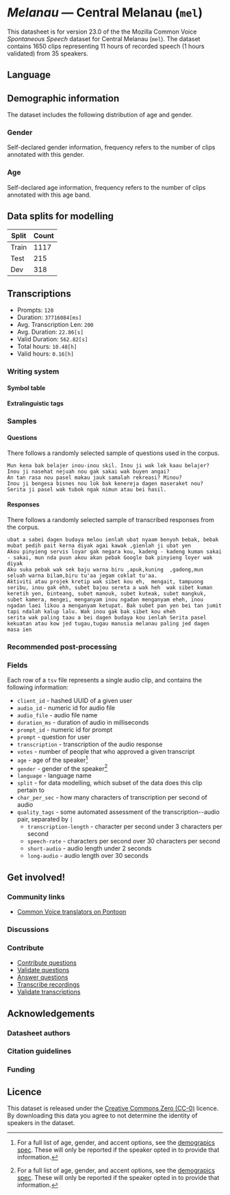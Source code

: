 # *Melanau* &mdash; Central Melanau (`mel`)
This datasheet is for version 23.0 of the the Mozilla Common Voice *Spontaneous Speech* dataset 
for Central Melanau (`mel`). The dataset contains 1650 clips representing 11 hours of recorded
speech (1 hours validated) from 35 speakers.

## Language
<!-- {{LANGUAGE_DESCRIPTION}} -->
<!-- Provide a brief (1-2 paragraph) description of your language -->

## Demographic information
The dataset includes the following distribution of age and gender.
<!-- You can get a lot of the information in this section from https://analyzer.cv-toolbox.web.tr/browse -->

### Gender
Self-declared gender information, frequency refers to the number of clips annotated with this gender.
<!-- {{GENDER_TABLE}} -->
<!-- @ AUTOMATICALLY GENERATED @ -->
<!-- | Gender | Frequency |
|--------|-----------|
| male, masculine | ? |
| undeclared | ? |
| female, feminine | ? | -->

### Age
Self-declared age information, frequency refers to the number of clips annotated with this age band.
<!-- {{AGE_TABLE}} -->
<!-- @ AUTOMATICALLY GENERATED @ -->
<!-- | Age band | Frequency |
|----------|-----------|
| teens | ? |
| twenties | ? |
| thirties | ? |
| fourties | ? |
| fifties | ? |
   ...if other age ranges are present in your data, add rows... -->

## Data splits for modelling



 | Split | Count |
|-|-|
| Train | 1117 |
| Test | 215 |
| Dev | 318 |


## Transcriptions

* Prompts: `120`
* Duration: `37716084[ms]`
* Avg. Transcription Len: `200`
* Avg. Duration: `22.86[s]`
* Valid Duration: `562.82[s]`
* Total hours: `10.48[h]`
* Valid hours: `0.16[h]`

<!-- {{TRANSCRIPTIONS_DESCRIPTION}} -->
<!-- A description of the transcription system used -->

### Writing system
<!-- {{WRITING_SYSTEM_DESCRIPTION}} -->
<!-- @ OPTIONAL @ -->
<!-- A description of the writing system (or writing systems) used in the text corpus -->

#### Symbol table
<!-- {{ALPHABET_TABLE}} -->
<!-- @ OPTIONAL @ -->
<!-- If the writing system is alphabetic, you can include the valid alphabet here -->

#### Extralinguistic tags

### Samples

#### Questions
There follows a randomly selected sample of questions used in the corpus.

```
Mun kena bak belajer inou-inou skil. Inou ji wak lok kaau belajer?
Inou ji nasehat nejuah nou gak sakai wak buyen angai?
An tan rasa nou pasel makau jauk samalah rekreasi? Minou?
Inou ji bengesa bisnes nou lok bak kenereja dagen maseraket nou?
Serita ji pasel wak tubok ngak nimun atau bei hasil.
```

<!-- {{QUESTIONS_SAMPLE}} -->

#### Responses
There follows a randomly selected sample of transcribed responses from the corpus.

```
ubat a sabei dagen budaya melou ienlah ubat nyaam benyoh bebak, bebak mubat pedih pait kerna diyak agai kawak ,gienlah ji ubat yen
Akou pinyieng servis loyar gak negara kou, kadeng - kadeng kuman sakai - sakai, mun nda puun akou akan pebak Google bak pinyieng loyer wak diyak
Aku suka pebak wak sek baju warna biru ,apuk,kuning  ,gadong,mun seluah warna bilam,biru tu'aa jegam coklat tu'aa.
Aktiviti atau projek kretip wak sibet kou eh,  mengait, tampuong seribu, inou gak ehh, subet bajou sereta a wak heh  wak sibet kuman keretih yen, binteang, subet manouk, subet kuteak, subet mangkuk, subet kamera, mengei, menganyam inou ngadan menganyam eheh, inou ngadan laei likou a menganyam ketupat. Bak subet pan yen bei tan jumit tapi ndalah kalup lalu. Wak inou gak bak sibet kou eheh
serita wak paling taau a bei dagen budaya kou ienlah Serita pasel kekuatan atau kow jed tugau,tugau manusia melanau paling jed dagen masa ien
```

<!-- {{TRANSCRIPTIONS_SAMPLE}} -->

### Recommended post-processing
<!-- {{RECOMMENDED_POSTPROCESSING_DESCRIPTION}} -->
<!-- @ OPTIONAL @ -->
<!-- What should people do before they use the data, for example Unicode normalisation or normalisation of extralinguistic tags -->

### Fields
Each row of a `tsv` file represents a single audio clip, and contains the following information:

* `client_id` - hashed UUID of a given user
* `audio_id` - numeric id for audio file
* `audio_file` - audio file name
* `duration_ms` - duration of audio in milliseconds
* `prompt_id` - numeric id for prompt
* `prompt` - question for user
* `transcription` - transcription of the audio response
* `votes` - number of people that who approved a given transcript
* `age` - age of the speaker[^1]
* `gender` - gender of the speaker[^1]
* `language` - language name
* `split` - for data modelling, which subset of the data does this clip pertain to
* `char_per_sec` - how many characters of transcription per second of audio
* `quality_tags` - some automated assessment of the transcription--audio pair, separated by `|`
   *  `transcription-length` - character per second under 3 characters per second
   * `speech-rate` - characters per second over 30 characters per second
   * `short-audio` - audio length under 2 seconds
   * `long-audio` - audio length over 30 seconds

#### 
[^1]: For a full list of age, gender, and accent options, see the
[demograpics
spec](https://github.com/common-voice/common-voice/blob/main/web/src/stores/demographics.ts). These
will only be reported if the speaker opted in to provide that
information.

## Get involved!

### Community links

* [Common Voice translators on Pontoon](https://pontoon.mozilla.org/mel/common-voice/contributors/)

<!-- {{COMMUNITY_LINKS_LIST}} -->
<!-- @ OPTIONAL @ -->
<!-- Links to community chats / fora -->

### Discussions
<!-- {{DISCUSSION_LINKS_LIST}} -->
<!-- @ OPTIONAL @ -->
<!-- Any links to discussions, for example on Discourse or other fora or blogs can be included here -->

### Contribute
* [Contribute questions](https://commonvoice.mozilla.org/spontaneous-speech/beta/question)
* [Validate questions](https://commonvoice.mozilla.org/spontaneous-speech/beta/validate)
* [Answer questions](https://commonvoice.mozilla.org/spontaneous-speech/beta/prompts)
* [Transcribe recordings](https://commonvoice.mozilla.org/spontaneous-speech/beta/transcribe)
* [Validate transcriptions](https://commonvoice.mozilla.org/spontaneous-speech/beta/check-transcript)
<!-- {{CONTRIBUTE_LINKS_LIST}} -->
<!-- Here you can include links for how to contribute to the dataset -->

## Acknowledgements

### Datasheet authors
<!-- {{DATASHEET_AUTHORS_LIST}} -->
<!-- A list in the format of: Your Name <email@email.com> -->

### Citation guidelines
<!-- {{CITATION_DESCRIPTION}} -->
<!-- @ OPTIONAL @ -->
<!-- If you published a paper and would like people to cite it, you can include the BiBTeX here -->

### Funding
<!-- {{FUNDING_DESCRIPTION}} -->
<!-- @ OPTIONAL @ -->
<!-- If you received any funding, you can include the acknowledgement here -->

## Licence
This dataset is released under the [Creative Commons Zero (CC-0)](https://creativecommons.org/public-domain/cc0/) licence. By downloading this data
you agree to not determine the identity of speakers in the dataset.